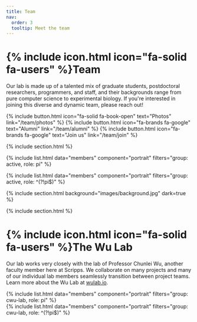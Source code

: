 ```yaml
---
title: Team
nav:
  order: 3
  tooltip: Meet the team
---
```


# {% include icon.html icon="fa-solid fa-users" %}Team

Our lab is made up of a talented mix of graduate students, postdoctoral researchers, programmers, and staff, and their backgrounds range from pure computer science to experimental biology.  If you're interested in joining this diverse and dynamic team, please reach out!

{%
  include button.html
  icon="fa-solid fa-book-open"
  text="Photos"
  link="/team/photos"
%}
{%
  include button.html
  icon="fa-brands fa-google"
  text="Alumni"
  link="/team/alumni"
%}
{%
  include button.html
  icon="fa-brands fa-google"
  text="Join us"
  link="/team/join"
%}

{% include section.html %}

{% include list.html data="members" component="portrait" filters="group: active, role: pi" %}

{% include list.html data="members" component="portrait" filters="group: active, role: ^(?!pi$)" %}

{% include section.html background="images/background.jpg" dark=true %}

{% include section.html %}

# {% include icon.html icon="fa-solid fa-users" %}The Wu Lab

Our lab works very closely with the lab of Professor Chunlei Wu, another faculty member here at Scripps. We collaborate on many projects and many of our individual lab members seamlessly transition between project teams. Learn more about the Wu Lab at [wulab.io](https://wulab.io). 

{% include list.html data="members" component="portrait" filters="group: cwu-lab, role: pi" %}
<br/>
{% include list.html data="members" component="portrait" filters="group: cwu-lab, role: ^(?!pi$)" %}

